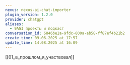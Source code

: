 ```yaml
---
nexus: nexus-ai-chat-importer
plugin_version: 1.2.0
provider: chatgpt
aliases:
  - 9AGI проекты и подкаст
conversation_id: 6846be2a-9fdc-800a-ab58-ff87ef4b21b2
create_time: 09.06.2025 at 17:57
update_time: 14.08.2025 at 16:09
---
```

[[01_в_прошлом_я_участвовал]]